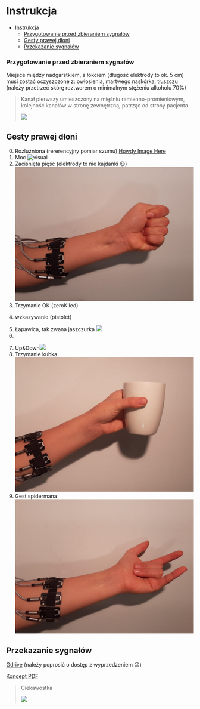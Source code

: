# Instrukcja

- [Instrukcja](#instrukcja)
    - [Przygotowanie przed zbieraniem sygnałów](#przygotowanie-przed-zbieraniem-sygnałów)
  - [Gesty prawej dłoni](#gesty-prawej-dłoni)
  - [Przekazanie sygnałów](#przekazanie-sygnałów)

### Przygotowanie przed zbieraniem sygnałów
Miejsce między nadgarstkiem, a łokciem (długość elektrody to ok. 5 cm) musi zostać oczyszczone z: owłosienia, martwego naskórka, tłuszczu (należy przetrzeć skórę roztworem o minimalnym stężeniu alkoholu 70%)

> Kanał pierwszy umieszczony na mięśniu ramienno-promieniowym, kolejność kanałów w stronę zewnętrzną, patrząc od strony pacjenta.
>
> ![](https://fizjoterapeuty.pl/wp-content/uploads/2017/03/miesien-ramienno-promieniowy-441x600.jpg)

## Gesty prawej dłoni 
0. Rozluźniona (rererencyjny pomiar szumu)
[ Howdy Image Here ](docs/)
1. Moc 
![visual](docs/power.gif)
2. Zaciśnięta pięść (elektrody to nie kajdanki :wink:)
![cliCk](docs/piesc.jpeg)
3. Trzymanie OK (zeroKiled)
<!-- ![zeroKiled](docs/zk.gif) -->
4. wzkazywanie (pistolet)
<!-- ![open](docs/open.gif) -->
5. Łapawica, tak zwana jaszczurka
![](docs/łapawica.jpeg)
6. 
<!-- ![V](docs/Vka.jpeg) -->
7. Up&Down![](path/gif/gesture)
8. Trzymanie kubka ![hold](docs/kubek.jpeg)
9. Gest spidermana ![impact hit](docs/spiderman.jpeg)

## Przekazanie sygnałów
[Gdrive](https://drive.google.com/drive/folders/1npeQl9UDTk9C8ySy3Q2Y92O75FMjxhix?usp=sharing) (należy poprosić o dostęp z wyprzedzeniem :wink:)

[Koncept PDF](https://stijournal.pl/resources/html/article/details?id=204954#233202)
> Ciekawostka
>
>![](https://poradniksportowy.pl/wp-content/uploads/2018/02/5481_0.jpg)
